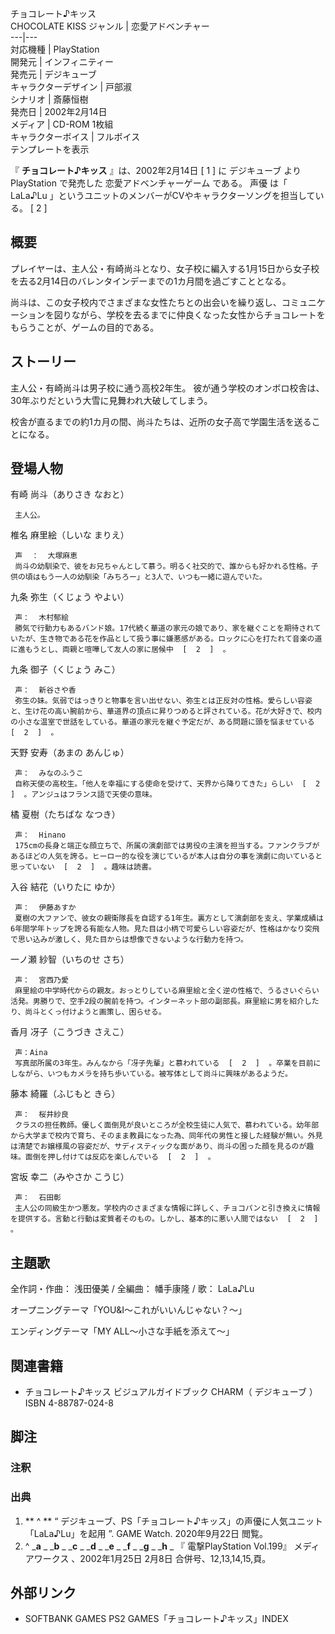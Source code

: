 チョコレート♪キッス  
CHOCOLATE KISS  ジャンル  |  恋愛アドベンチャー   
---|---  
対応機種  |  PlayStation   
開発元  |  インフィニティー   
発売元  |  デジキューブ   
キャラクターデザイン  |  戸部淑   
シナリオ  |  斎藤恒樹   
発売日  |  2002年2月14日   
メディア  |  CD-ROM  1枚組   
キャラクターボイス  |  フルボイス   
テンプレートを表示  
  
『 **チョコレート♪キッス** 』は、2002年2月14日  [  1  ]  に  デジキューブ  より  PlayStation  で発売した
恋愛アドベンチャーゲーム  である。  声優  は「  LaLa♪Lu  」というユニットのメンバーがCVやキャラクターソングを担当している。  [  2
]

##  概要



プレイヤーは、主人公・有崎尚斗となり、女子校に編入する1月15日から女子校を去る2月14日のバレンタインデーまでの1カ月間を過ごすこととなる。

尚斗は、この女子校内でさまざまな女性たちとの出会いを繰り返し、コミュニケーションを図りながら、学校を去るまでに仲良くなった女性からチョコレートをもらうことが、ゲームの目的である。

##  ストーリー



主人公・有崎尚斗は男子校に通う高校2年生。 彼が通う学校のオンボロ校舎は、30年ぶりだという大雪に見舞われ大破してしまう。

校舎が直るまでの約1カ月の間、尚斗たちは、近所の女子高で学園生活を送ることになる。

##  登場人物



有崎 尚斗（ありさき なおと）

     主人公。 

椎名 麻里絵（しいな まりえ）

     声  ：  大塚麻恵 
     尚斗の幼馴染で、彼をお兄ちゃんとして慕う。明るく社交的で、誰からも好かれる性格。子供の頃はもう一人の幼馴染「みちろー」と3人で、いつも一緒に遊んでいた。 

九条 弥生（くじょう やよい）

     声：  木村郁絵 
     勝気で行動力もあるバンド娘。17代続く華道の家元の娘であり、家を継ぐことを期待されていたが、生き物である花を作品として扱う事に嫌悪感がある。ロックに心を打たれて音楽の道に進もうとし、両親と喧嘩して友人の家に居候中  [  2  ]  。 

九条 御子（くじょう みこ）

     声：  新谷さや香 
     弥生の妹。気弱ではっきりと物事を言い出せない、弥生とは正反対の性格。愛らしい容姿と、生け花の高い腕前から、華道界の頂点に昇りつめると評されている。花が大好きで、校内の小さな温室で世話をしている。華道の家元を継ぐ予定だが、ある問題に頭を悩ませている  [  2  ]  。 

天野 安寿（あまの あんじゅ）

     声：  みなのふうこ 
     自称天使の高校生。「他人を幸福にする使命を受けて、天界から降りてきた」らしい  [  2  ]  。アンジュはフランス語で天使の意味。 

橘 夏樹（たちばな なつき）

     声：  Hinano 
     175cmの長身と端正な顔立ちで、所属の演劇部では男役の主演を担当する。ファンクラブがあるほどの人気を誇る。ヒーロー的な役を演じているが本人は自分の事を演劇に向いていると思っていない  [  2  ]  。趣味は読書。 

入谷 結花（いりたに ゆか）

     声：  伊藤あすか 
     夏樹の大ファンで、彼女の親衛隊長を自認する1年生。裏方として演劇部を支え、学業成績は6年間学年トップを誇る有能な人物。見た目は小柄で可愛らしい容姿だが、性格はかなり突飛で思い込みが激しく、見た目からは想像できないような行動力を持つ。 

一ノ瀬 紗智（いちのせ さち）

     声：  宮西乃愛 
     麻里絵の中学時代からの親友。おっとりしている麻里絵と全く逆の性格で、うるさいぐらい活発。男勝りで、空手2段の腕前を持つ。インターネット部の副部長。麻里絵に男を紹介したり、尚斗とくっ付けようと画策し、困らせる。 

香月 冴子（こうづき さえこ）

     声：Aina 
     写真部所属の3年生。みんなから「冴子先輩」と慕われている  [  2  ]  。卒業を目前にしながら、いつもカメラを持ち歩いている。被写体として尚斗に興味があるようだ。 

藤本 綺羅（ふじもと きら）

     声：  桜井紗良 
     クラスの担任教師。優しく面倒見が良いところが全校生徒に人気で、慕われている。幼年部から大学まで校内で育ち、そのまま教員になった為、同年代の男性と接した経験が無い。外見は清楚でお嬢様風の容姿だが、サディスティックな面があり、尚斗の困った顔を見るのが趣味。面倒を押し付けては反応を楽しんでいる  [  2  ]  。 

宮坂 幸二（みやさか こうじ）

     声：  石田彰 
     主人公の同級生かつ悪友。学校内のさまざまな情報に詳しく、チョコパンと引き換えに情報を提供する。言動と行動は変質者そのもの。しかし、基本的に悪い人間ではない  [  2  ]  。 

##  主題歌



全作詞・作曲：  浅田優美  / 全編曲：  幡手康隆  / 歌：  LaLa♪Lu

オープニングテーマ「YOU&I〜これがいいんじゃない？〜」

エンディングテーマ「MY ALL〜小さな手紙を添えて〜」

##  関連書籍



  * チョコレート♪キッス ビジュアルガイドブック CHARM（  デジキューブ  ）  ISBN 4-88787-024-8 

##  脚注



###  注釈



###  出典



  1. ** ^  ** “  デジキューブ、PS「チョコレート♪キッス」の声優に人気ユニット「LaLa♪Lu」を起用  ”. GAME Watch.  2020年9月22日  閲覧。 
  2. ^  _**a** _ _**b** _ _**c** _ _**d** _ _**e** _ _**f** _ _**g** _ _**h** _ 『  電撃PlayStation  Vol.199』  メディアワークス  、2002年1月25日 2月8日 合併号、12,13,14,15,頁。 

##  外部リンク



  * SOFTBANK GAMES PS2 GAMES「チョコレート♪キッス」INDEX 

